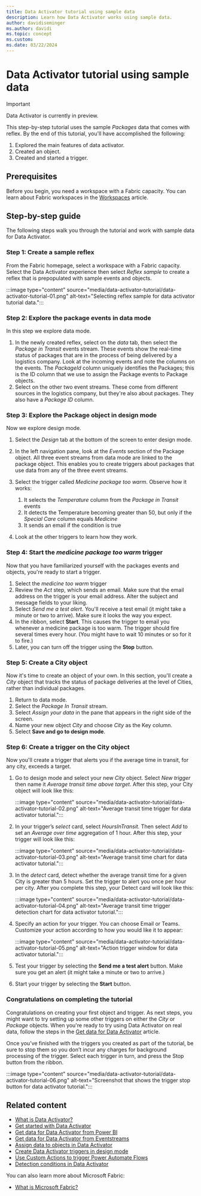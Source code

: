 ```yaml
---
title: Data Activator tutorial using sample data
description: Learn how Data Activator works using sample data.
author: davidiseminger
ms.author: davidi
ms.topic: concept
ms.custom: 
ms.date: 03/22/2024
---
```


# Data Activator tutorial using sample data

> [!IMPORTANT]
> Data Activator is currently in preview.

This step-by-step tutorial uses the sample *Packages* data that comes with reflex. By the end of this tutorial, you'll have accomplished the following:

1. Explored the main features of data activator.
2. Created an object.
3. Created and started a trigger.

## Prerequisites

Before you begin, you need a workspace with a Fabric capacity. You can learn about Fabric workspaces in the [Workspaces](../get-started/workspaces.md) article.  

## Step-by-step guide

The following steps walk you through the tutorial and work with sample data for Data Activator.

### Step 1: Create a sample reflex

From the Fabric homepage, select a workspace with a Fabric capacity. Select the Data Activator experience then select *Reflex sample* to create a reflex that is prepopulated with sample events and objects.

:::image type="content" source="media/data-activator-tutorial/data-activator-tutorial-01.png" alt-text="Selecting reflex sample for data activator tutorial data.":::


### Step 2: Explore the package events in data mode

In this step we explore data mode. 

1. In the newly created reflex, select on the *data* tab, then select the *Package in Transit* events stream. These events show the real-time status of packages that are in the process of being delivered by a logistics company. Look at the incoming events and note the columns on the events. The *PackageId* column uniquely identifies the Packages; this is the ID column that we use to assign the Package events to Package objects.
2. Select on the other two event streams. These come from different sources in the logistics company, but they're also about packages. They also have a *Package ID* column.

### Step 3: Explore the Package object in design mode

Now we explore design mode. 

1. Select the *Design* tab at the bottom of the screen to enter design mode.

2. In the left navigation pane, look at the *Events* section of the Package object. All three event streams from data mode are linked to the package object. This enables you to create triggers about packages that use data from any of the three event streams.

3. Select the trigger called *Medicine package too warm*. Observe how it works:
    
    1. It selects the *Temperature* column from the *Package in Transit* events
    2. It detects the Temperature becoming greater than 50, but only if the *Special Care* column equals *Medicine*
    3. It sends an email if the condition is true

4. Look at the other triggers to learn how they work.

### Step 4: Start the *medicine package too warm* trigger

Now that you have familiarized yourself with the packages events and objects, you're ready to start a trigger.

1. Select the *medicine too warm* trigger
2. Review the *Act* step, which sends an email. Make sure that the email address on the trigger is your email address. Alter the subject and message fields to your liking.
3. Select *Send me a test alert*. You'll receive a test email (it might take a minute or two to arrive). Make sure it looks the way you expect.
4. In the ribbon, select **Start**. This causes the trigger to email you whenever a medicine package is too warm. The trigger should fire several times every hour. (You might have to wait 10 minutes or so for it to fire.)
5. Later, you can turn off the trigger using the **Stop** button.

### Step 5: Create a City object

Now it's time to create an object of your own. In this section, you'll create a *City* object that tracks the status of package deliveries at the level of Cities, rather than individual packages.

1. Return to data mode.
2. Select the *Package In Transit* stream.
3. Select *Assign your data* in the pane that appears in the right side of the screen.
4. Name your new object *City* and choose *City* as the Key column.
5. Select **Save and go to design mode**.

### Step 6: Create a trigger on the City object

Now you'll create a trigger that alerts you if the average time in transit, for any city, exceeds a target.

1. Go to design mode and select your new *City* object. Select *New trigger* then name it *Average transit time above target*. After this step, your City object will look like this:

    :::image type="content" source="media/data-activator-tutorial/data-activator-tutorial-02.png" alt-text="Average transit time trigger for data activator tutorial.":::

2. In your trigger’s *select* card, select *HoursInTransit.* Then select *Add* to set an *Average over time* aggregation of 1 hour. After this step, your trigger will look like this:

    :::image type="content" source="media/data-activator-tutorial/data-activator-tutorial-03.png" alt-text="Average transit time chart for data activator tutorial.":::

3. In the *detect* card, detect whether the average transit time for a given City is greater than 5 hours. Set the trigger to alert you once per hour per city. After you complete this step, your Detect card will look like this:

    :::image type="content" source="media/data-activator-tutorial/data-activator-tutorial-04.png" alt-text="Average transit time trigger detection chart for data activator tutorial.":::

4. Specify an action for your trigger. You can choose Email or Teams. Customize your action according to how you would like it to appear:

    :::image type="content" source="media/data-activator-tutorial/data-activator-tutorial-05.png" alt-text="Action trigger window for data activator tutorial.":::

5. Test your trigger by selecting the **Send me a test alert** button. Make sure you get an alert (it might take a minute or two to arrive.)

6. Start your trigger by selecting the **Start** button.

### Congratulations on completing the tutorial

Congratulations on creating your first object and trigger. As next steps, you might want to try setting up some other triggers on either the *City* or *Package* objects. When you're ready to try using Data Activator on real data, follow the steps in the [Get data for Data Activator](data-activator-get-data-eventstreams.md) article.

Once you’ve finished with the triggers you created as part of the tutorial, be sure to stop them so you don’t incur any charges for background processing of the trigger. Select each trigger in turn, and press the Stop button from the ribbon.

:::image type="content" source="media/data-activator-tutorial/data-activator-tutorial-06.png" alt-text="Screenshot that shows the trigger stop button for data activator tutorial.":::

## Related content

* [What is Data Activator?](data-activator-introduction.md)
* [Get started with Data Activator](data-activator-get-started.md)
* [Get data for Data Activator from Power BI](data-activator-get-data-power-bi.md)
* [Get data for Data Activator from Eventstreams](data-activator-get-data-eventstreams.md)
* [Assign data to objects in Data Activator](data-activator-assign-data-objects.md)
* [Create Data Activator triggers in design mode](data-activator-create-triggers-design-mode.md)
* [Use Custom Actions to trigger Power Automate Flows](data-activator-trigger-power-automate-flows.md)
* [Detection conditions in Data Activator](data-activator-detection-conditions.md)

You can also learn more about Microsoft Fabric:

* [What is Microsoft Fabric?](../get-started/microsoft-fabric-overview.md)

